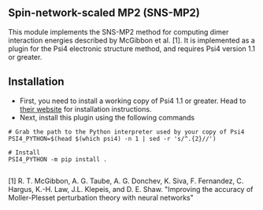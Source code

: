 Spin-network-scaled MP2 (SNS-MP2)
---------------------------------

This module implements the SNS-MP2 method for computing dimer interaction
energies described by McGibbon et al. [1]. It is implemented as a plugin
for the Psi4 electronic structure method, and requires Psi4 version 1.1
or greater.

Installation
------------
- First, you need to install a working copy of Psi4 1.1 or greater. Head to
  [their website](http://www.psicode.org/psi4manual/master/build_obtaining.html)
  for installation instructions.
- Next, install this plugin using the following commands
```
# Grab the path to the Python interpreter used by your copy of Psi4
PSI4_PYTHON=$(head $(which psi4) -n 1 | sed -r 's/^.{2}//')

# Install 
PSI4_PYTHON -m pip install .


```



[1]  R. T. McGibbon, A. G. Taube, A. G. Donchev, K. Siva, F. Fernandez, C. Hargus,
      K.-H. Law, J.L. Klepeis, and D. E. Shaw. "Improving the accuracy of
      Moller-Plesset perturbation theory with neural networks"